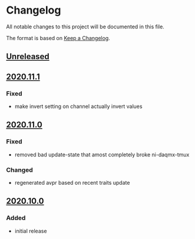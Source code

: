# Changelog
All notable changes to this project will be documented in this file.

The format is based on [Keep a Changelog](https://keepachangelog.com/).

## [Unreleased]

## [2020.11.1]

### Fixed
- make invert setting on channel actually invert values

## [2020.11.0]

### Fixed
- removed bad update-state that amost completely broke ni-daqmx-tmux

### Changed
- regenerated avpr based on recent traits update

## [2020.10.0]

### Added
- initial release

[Unreleased]: https://gitlab.com/yaq/yaqd-ni/-/compare/v2020.11.1...master
[2020.11.1]: https://gitlab.com/yaq/yaqd-ni/-/compare/v2020.11.0...v2020.11.1
[2020.11.0]: https://gitlab.com/yaq/yaqd-ni/-/compare/v2020.10.0...v2020.11.0
[2020.10.0]: https://gitlab.com/yaq/yaqd-ni/-/tags/v2020.10.0
